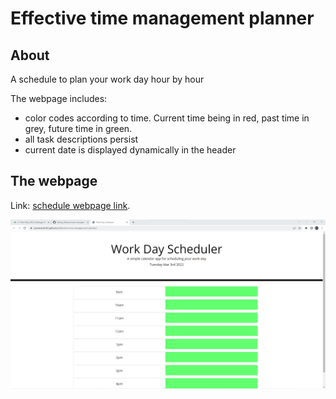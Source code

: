 # Effective time management planner
## About
A schedule to plan your work day hour by hour

The webpage includes:
- color codes according to time. Current time being in red, past time in grey, future time in green.
- all task descriptions persist
- current date is displayed dynamically in the header

## The webpage
Link: [schedule webpage link](https://jameshardin02.github.io/effective-time-management-planner/).

![webpage screenshot](./assets/images/schedule-webpage.png)
